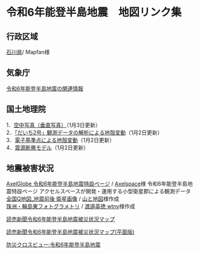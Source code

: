# 令和6年能登半島地震　地図リンク集
## 行政区域
[石川県](https://mapfan.com/pref/17)/ Mapfan様<br>

## 気象庁
[令和6年能登半島地震の関連情報](https://www.jma.go.jp/jma/menu/20240101_noto_jishin.html) <br>

## 国土地理院
1．[空中写真（垂直写真）](https://www.gsi.go.jp/BOUSAI/20240101_noto_earthquake.html#3)（1月3日更新）<br>
2．[「だいち2号」観測データの解析による地殻変動](https://www.gsi.go.jp/BOUSAI/20240101_noto_earthquake.html#8)（1月2日更新）<br>
3．[電子基準点による地殻変動](https://www.gsi.go.jp/BOUSAI/20240101_noto_earthquake.html#10)（1月2日更新）<br>
4．[震源断層モデル](https://www.gsi.go.jp/BOUSAI/20240101_noto_earthquake.html#13)（1月2日更新）<br>

## 地震被害状況
[AxelGlobe 令和6年能登半島地震特設ページ](https://www.axelglobe.com/ja/the-noto-hanto-earthquake-in-2024) / [Axelspace](https://www.axelspace.com)様 令和6年能登半島地震特設ページ アクセルスペースが開発・運用する小型衛星郡による観測データ<br>
[全国Q地図_地震前後 衛星画像](https://maps.qchizu.xyz/#16/37.282257/136.732643/&base=std&ls=std%7C95disaster_202401noto_01%7C95disaster_202401noto_02&blend=00&disp=111&lcd=95disaster_202401noto_02&vs=c1g1j0h0k0l0u0t0z0r0s1m0f0&vs2=f0&reliefdata=20G538794G1G00CCCCGAG80D7FFG1EGBFFFBFG3CG75FF75G8CG49B302G12CGFFFF00G258GFDA420G384GD96D00G44CGA3560AG5DCG946B40G7D0G8F847AG9C4GBBB5AFGBB8GE6E5E3GDACGFFFFFFGGFFFFFF&sync=1&base2=std&ls2=std%7Cseamlessphoto&blend2=1&disp2=11&lcd2=seamlessphoto) / [山と地図](https://x.com/Yama_Chizu?s=20)様作成<br>
[珠洲・輪島東フォトグラメトリ](https://ion.cesium.com/stories/viewer/?id=a4bbf02c-dd2e-4a16-9556-6543ace0b96d) / [渡邉英徳 wtnv](https://x.com/hwtnv?s=20)様作成　<br>

[読売新聞令和6年能登半島地震被災状況マップ](https://storymaps.arcgis.com/stories/f9dc1fce8ce3421d92b97a8bf2e697b1?s=09)<br>

[読売新聞令和6年能登半島地震被災状況マップ(平面版)](https://storymaps.arcgis.com/stories/2bc590f78bb84266881801840a76cdfa) 

[防災クロスビュー:令和6年能登半島地震](https://xview.bosai.go.jp/view/index.html?appid=41a77b3dcf3846029206b86107877780)
